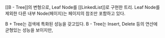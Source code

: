 
[[B - Tree]]의 변형으로, Leaf Node를 [[LinkedList]]로 구현한 트리.
Leaf Node를 제외한 다른 내부 Node(페이지)는 페이지의 참조만 포함하고 있다.

B + Tree는 검색에 특화된 성능을 갖고있다.
B - Tree는 Insert, Delete 등의 연산에 균형있는 성능을 보이지만,
